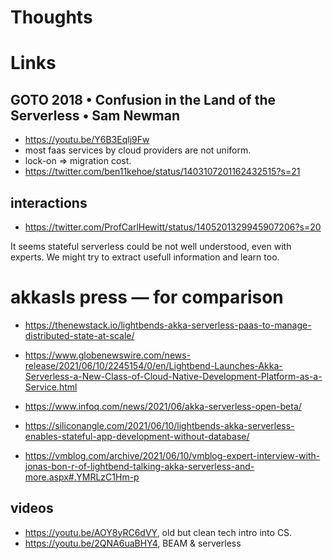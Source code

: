 # Thoughts

# Links

## GOTO 2018 • Confusion in the Land of the Serverless • Sam Newman

- https://youtu.be/Y6B3Eqlj9Fw
- most faas services by cloud providers are not uniform.
- lock-on => migration cost.
- https://twitter.com/ben11kehoe/status/1403107201162432515?s=21

## interactions
- https://twitter.com/ProfCarlHewitt/status/1405201329945907206?s=20

It seems stateful serverless could be not well understood, even with experts. We might try to extract usefull information and learn too.

# akkasls press — for comparison
- https://thenewstack.io/lightbends-akka-serverless-paas-to-manage-distributed-state-at-scale/
- https://www.globenewswire.com/news-release/2021/06/10/2245154/0/en/Lightbend-Launches-Akka-Serverless-a-New-Class-of-Cloud-Native-Development-Platform-as-a-Service.html
- https://www.infoq.com/news/2021/06/akka-serverless-open-beta/
- https://siliconangle.com/2021/06/10/lightbends-akka-serverless-enables-stateful-app-development-without-database/

- https://vmblog.com/archive/2021/06/10/vmblog-expert-interview-with-jonas-bon-r-of-lightbend-talking-akka-serverless-and-more.aspx#.YMRLzC1Hm-p

## videos
- https://youtu.be/AOY8yRC6dVY, old but clean tech intro into CS.
- https://youtu.be/2QNA6uaBHY4, BEAM & serverless

